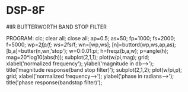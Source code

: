 # DSP-8F
#IIR BUTTERWORTH   BAND  STOP  FILTER

PROGRAM:
 clc; 
clear all; 
close all; 
ap=0.5; 
as=50; 
fp=1000; 
fs=2000; 
f=5000; 
wp=2*fp/f; 
ws=2*fs/f; 
wn=[wp,ws]; 
[n]=buttord(wp,ws,ap,as); 
[b,a]=butter(n,wn,'stop'); 
w=0:0.01:pi; 
h=freqz(b,a,w); 
p=angle(h); 
mag=20*log10(abs(h)); 
subplot(2,1,1); 
plot(w/pi,mag); 
grid; 
xlabel('normalized frequency'); 
ylabel('magnitude in db-->'); 
title('magnitude response(band stop filter)'); 
subplot(2,1,2); 
plot(w/pi,p); 
grid; 
xlabel('normalized frequency-->'); 
ylabel('phase in radians-->'); 
title('phase response(bandstop filter)'); 
